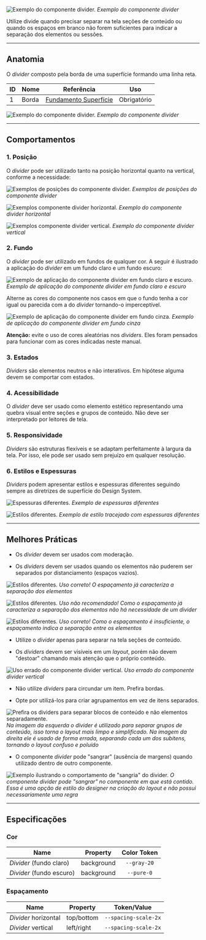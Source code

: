 [version]: # (1.2.1)

![Exemplo do componente divider.](imagens/diretriz.png)
*Exemplo do componente divider*

Utilize divide quando precisar separar na tela seções de conteúdo ou quando os espaços em branco não forem suficientes para indicar a separação dos elementos ou sessões.

---

## Anatomia

O *divider* composto pela borda de uma superfície formando uma linha reta.

| ID  | Nome  |                                  Referência                                   | Uso         |
| --- | ----- | :---------------------------------------------------------------------------: | ----------- |
| 1   | Borda | [Fundamento Superfície](https://www.gov.br/ds/fundamentos-visuais/superficie) | Obrigatório |

![Exemplo do componente divider.](imagens/anatomia.png)
*Exemplo do componente divider*

---

## Comportamentos

### 1. Posição

O *divider* pode ser utilizado tanto na posição horizontal quanto na vertical, conforme a necessidade:

![Exemplos de posições do componente divider.](imagens/posicao.png)
*Exemplos de posições do componente divider*

![Exemplos componente divider horizontal.](imagens/exemplo-horizontal.png)
*Exemplo do componente divider horizontal*

![Exemplos componente divider vertical.](imagens/exemplo-vertical.png)
*Exemplo do componente divider vertical*

### 2. Fundo

O *divider* pode ser utilizado em fundos de qualquer cor. A seguir é ilustrado a aplicação do *divider* em um fundo claro e um fundo escuro:

![Exemplo de aplicação do componente divider em fundo claro e escuro.](imagens/background.png)
*Exemplo de aplicação do componente divider em fundo claro e escuro*

Alterne as cores do componente nos casos em que o fundo tenha a cor igual ou parecida com a do *divider* tornando-o imperceptível.

![Exemplo de aplicação do componente divider em fundo cinza.](imagens/background-cinza.png)
*Exemplo de aplicação do componente divider em fundo cinza*

**Atenção:** evite o uso de cores aleatórias nos *dividers*. Eles foram pensados para funcionar com as cores indicadas neste manual.

### 3. Estados

*Dividers* são elementos neutros e não interativos. Em hipótese alguma devem se comportar com estados.

### 4. Acessibilidade

O *divider* deve ser usado como elemento estético representando uma quebra visual entre seções e grupos de conteúdo. Não deve ser interpretado por leitores de tela.

### 5. Responsividade

*Dividers* são estruturas flexíveis e se adaptam perfeitamente à largura da tela. Por isso, ele pode ser usado sem prejuízo em qualquer resolução.

### 6. Estilos e Espessuras

*Dividers* podem apresentar estilos e espessuras diferentes seguindo sempre as diretrizes de superfície do Design System.

![Espessuras diferentes.](imagens/espessuras.png)
*Exemplo de espessuras diferentes*

![Estilos diferentes.](imagens/estilo.png)
*Exemplo de estilo tracejado com espessuras diferentes*

---

## Melhores Práticas

-   Os *divider* devem ser usados com moderação.

-   Os *dividers* devem ser usados quando os elementos não puderem ser separados por distanciamento (espaços vazios).

![Estilos diferentes.](imagens/uso-correto-muito-espacamento.png)
*Uso correto! O espaçamento já caracteriza a separação dos elementos*

![Estilos diferentes.](imagens/uso-errado-muito-espacamento.png)
*Uso não recomendado! Como o espaçamento já caracteriza a separação dos elementos não há necessidade de um divider*

![Estilos diferentes.](imagens/uso-correto-pouco-espacamento.png)
*Uso correto! Como o espaçamento é insuficiente, o espaçamento indica a separação entre os elementos*

-   Utilize o *divider* apenas para separar na tela seções de conteúdo.

-   Os *dividers* devem ser visíveis em um *layout*, porém não devem "destoar" chamando mais atenção que o próprio conteúdo.

![Uso errado do componente divider vertical.](imagens/exemplo-errado-vertical.png)
*Uso errado do componente divider vertical*

-   Não utilize *dividers* para circundar um item. Prefira bordas.

-   Opte por utilizá-los para criar agrupamentos em vez de itens separados.

![Prefira os dividers para separar blocos de conteúdo e não elementos separadamente.](imagens/divider-list.png)
*Na imagem da esquerda o divider é utilizado para separar grupos de conteúdo, isso torna o layout mais limpo e simplificado. Na imagem da direita ele é usado de forma errada, separando cada um dos subitens, tornando o layout confuso e poluído*

-   O componente *divider* pode "sangrar" (ausência de margens) quando utilizado dentro de outro componente.

![Exemplo ilustrando o comportamento de "sangria" do divider.](imagens/divider-bleed.png)
*O componente divider pode "sangrar" no componente em que está contido. Essa é uma opção de estilo do designer na criação do layout e não possui necessariamente uma regra*

---

## Especificações

### Cor

| Name                     | Property   | Color Token |
| ------------------------ | ---------- | :---------: |
| *Divider* (fundo claro)  | background | `--gray-20` |
| *Divider* (fundo escuro) | background | `--pure-0`  |

### Espaçamento

| Name                 | Property   |     Token/Value      |
| -------------------- | ---------- | :------------------: |
| *Divider* horizontal | top/bottom | `--spacing-scale-2x` |
| *Divider* vertical   | left/right | `--spacing-scale-2x` |

